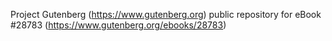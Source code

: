 Project Gutenberg (https://www.gutenberg.org) public repository for eBook #28783 (https://www.gutenberg.org/ebooks/28783)
